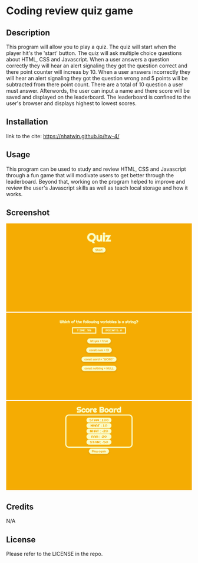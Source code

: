 # Coding review quiz game

## Description

This program will allow you to play a quiz. The quiz will start when the player hit's the 'start' button. The quiz will ask multiple choice questions about HTML, CSS and Javascript. When a user answers a question correctly they will hear an alert signaling they got the question correct and there point counter will increas by 10. When a user answers incorrectly they will hear an alert signaling they got the question wrong and 5 points will be subtracted from there point count. There are a total of 10 question a user must answer. Afterwords, the user can input a name and there score will be saved and displayed on the leaderboard. The leaderboard is confined to the user's browser and displays highest to lowest scores.
## Installation

link to the cite: https://nhatwin.github.io/hw-4/

## Usage

This program can be used to study and review HTML, CSS and Javascript through a fun game that will modivate users to get better through the leaderboard. Beyond that, working on the program helped to improve and review the user's Javascript skills as well as teach local storage and how it works.
## Screenshot

![screemshot of website, start of quiz](./screenshots/Screenshothw4(1).png)
![screemshot of website, quiz question](./screenshots/Screenshothw4(2).png)
![screemshot of website, quiz leaderboard](./screenshots/Screenshothw4(3).png)

## Credits

N/A

## License

Please refer to the LICENSE in the repo.